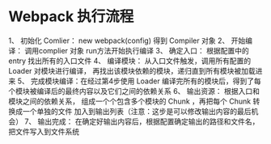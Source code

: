 # Webpack 执行流程
1、 初始化 Comlier： new webpack(config) 得到 Compiler 对象
2、 开始编译： 调用complier 对象 run方法开始执行编译
3、 确定入口： 根据配置中的 entry 找出所有的入口文件
4、 编译模块： 从入口文件触发，调用所有配置的 Loader 对模块进行编译， 再找出该模块依赖的模块，递归直到所有模块被加载进来
5、 完成模块编译：在经过第4步使用 Loader 编译完所有的模块后，得到了每个模块被编译后的最终内容以及它们之间的依赖关系
6、 输出资源： 根据入口和模块之间的依赖关系， 组成一个个包含多个模块的 Chunk ，再把每个 Chunk 转换成一个单独的文件 加入到输出列表（注意：这步是可以修改输出内容的最后机会）
7、 输出完成： 在确定好输出内容后，根据配置确定输出的路径和文件名，把文件写入到文件系统
